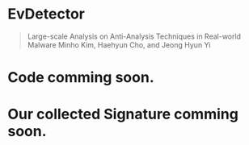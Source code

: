 # EvDetector
> Large-scale Analysis on Anti-Analysis Techniques in Real-world Malware
> Minho Kim, Haehyun Cho, and Jeong Hyun Yi

# Code comming soon.

# Our collected Signature comming soon.
